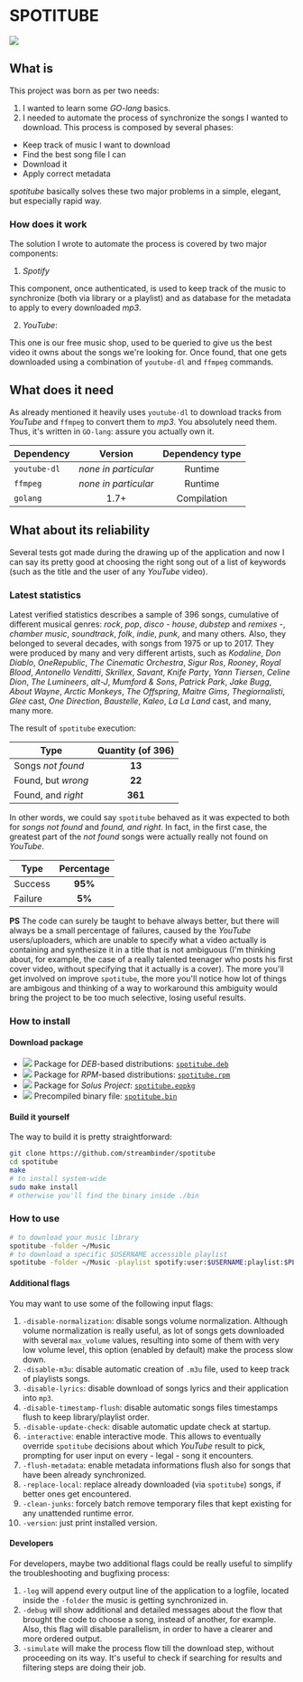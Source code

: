 # SPOTITUBE

[![](https://raw.githubusercontent.com/streambinder/spotitube/master/assets/sample.gif)](#spotitube)

## What is

This project was born as per two needs:

1. I wanted to learn some _GO-lang_ basics.
2. I needed to automate the process of synchronize the songs I wanted to download. This process is composed by several phases:

  - Keep track of music I want to download
  - Find the best song file I can
  - Download it
  - Apply correct metadata

_spotitube_ basically solves these two major problems in a simple, elegant, but especially rapid way.

### How does it work

The solution I wrote to automate the process is covered by two major components:

1. _Spotify_

  This component, once authenticated, is used to keep track of the music to synchronize (both via library or a playlist) and as database for the metadata to apply to every downloaded _mp3_.

2. _YouTube_:

  This one is our free music shop, used to be queried to give us the best video it owns about the songs we're looking for. Once found, that one gets downloaded using a combination of `youtube-dl` and `ffmpeg` commands.

## What does it need

As already mentioned it heavily uses `youtube-dl` to download tracks from _YouTube_ and `ffmpeg` to convert them to _mp3_. You absolutely need them. Thus, it's written in `GO-lang`: assure you actually own it.

Dependency   |       Version        | Dependency type
------------ | :------------------: | :-------------:
`youtube-dl` | _none in particular_ |     Runtime
`ffmpeg`     | _none in particular_ |     Runtime
`golang`     |         1.7+         |   Compilation

## What about its reliability

Several tests got made during the drawing up of the application and now I can say its pretty good at choosing the right song out of a list of keywords (such as the title and the user of any _YouTube_ video).

### Latest statistics

Latest verified statistics describes a sample of 396 songs, cumulative of different musical genres: _rock_, _pop_, _disco_ - _house_, _dubstep_ and _remixes_ -, _chamber music_, _soundtrack_, _folk_, _indie_, _punk_, and many others. Also, they belonged to several decades, with songs from 1975 or up to 2017\. They were produced by many and very different artists, such as _Kodaline_, _Don Diablo_, _OneRepublic_, _The Cinematic Orchestra_, _Sigur Ros_, _Rooney_, _Royal Blood_, _Antonello Venditti_, _Skrillex_, _Savant_, _Knife Party_, _Yann Tiersen_, _Celine Dion_, _The Lumineers_, _alt-J_, _Mumford & Sons_, _Patrick Park_, _Jake Bugg_, _About Wayne_, _Arctic Monkeys_, _The Offspring_, _Maitre Gims_, _Thegiornalisti_, _Glee_ cast, _One Direction_, _Baustelle_, _Kaleo_, _La La Land_ cast, and many, many more.

The result of `spotitube` execution:

Type               | Quantity (of 396)
------------------ | :---------------:
Songs _not found_  |      **13**
Found, but _wrong_ |      **22**
Found, and _right_ |      **361**

In other words, we could say `spotitube` behaved as it was expected to both for _songs not found_ and _found, and right_. In fact, in the first case, the greatest part of the _not found_ songs were actually really not found on _YouTube_.

Type    | Percentage
------- | :--------:
Success |  **95%**
Failure |   **5%**

**PS** The code can surely be taught to behave always better, but there will always be a small percentage of failures, caused by the _YouTube_ users/uploaders, which are unable to specify what a video actually is containing and synthesize it in a title that is not ambiguous (I'm thinking about, for example, the case of a really talented teenager who posts his first cover video, without specifying that it actually is a cover). The more you'll get involved on improve `spotitube`, the more you'll notice how lot of things are ambigous and thinking of a way to workaround this ambiguity would bring the project to be too much selective, losing useful results.

### How to install

#### Download package

- [![](https://raw.githubusercontent.com/streambinder/spotitube/master/assets/deb.png)](https://github.com/streambinder/spotitube/releases/latest) Package for _DEB_-based distributions: [`spotitube.deb`](https://github.com/streambinder/spotitube/releases/latest)
- [![](https://raw.githubusercontent.com/streambinder/spotitube/master/assets/rpm.png)](https://github.com/streambinder/spotitube/releases/latest) Package for _RPM_-based distributions: [`spotitube.rpm`](https://github.com/streambinder/spotitube/releases/latest)
- [![](https://raw.githubusercontent.com/streambinder/spotitube/master/assets/eopkg.png)](https://github.com/streambinder/spotitube/releases/latest) Package for _Solus Project_: [`spotitube.eopkg`](https://github.com/streambinder/spotitube/releases/latest)
- [![](https://raw.githubusercontent.com/streambinder/spotitube/master/assets/bin.png)](https://github.com/streambinder/spotitube/releases/latest) Precompiled binary file: [`spotitube.bin`](https://github.com/streambinder/spotitube/releases/latest)

#### Build it yourself

The way to build it is pretty straightforward:

```bash
git clone https://github.com/streambinder/spotitube
cd spotitube
make
# to install system-wide
sudo make install
# otherwise you'll find the binary inside ./bin
```

### How to use

```bash
# to download your music library
spotitube -folder ~/Music
# to download a specific $USERNAME accessible playlist
spotitube -folder ~/Music -playlist spotify:user:$USERNAME:playlist:$PLAYLIST_ID
```

#### Additional flags

You may want to use some of the following input flags:

1. `-disable-normalization`: disable songs volume normalization. Although volume normalization is really useful, as lot of songs gets downloaded with several `max_volume` values, resulting into some of them with very low volume level, this option (enabled by default) make the process slow down.
2. `-disable-m3u`: disable automatic creation of `.m3u` file, used to keep track of playlists songs.
3. `-disable-lyrics`: disable download of songs lyrics and their application into `mp3`.
4. `-disable-timestamp-flush`: disable automatic songs files timestamps flush to keep library/playlist order.
5. `-disable-update-check`: disable automatic update check at startup.
6. `-interactive`: enable interactive mode. This allows to eventually override `spotitube` decisions about which _YouTube_ result to pick, prompting for user input on every - legal - song it encounters.
7. `-flush-metadata`: enable metadata informations flush also for songs that have been already synchronized.
8. `-replace-local`: replace already downloaded (via `spotitube`) songs, if better ones get encountered.
9. `-clean-junks`: forcely batch remove temporary files that kept existing for any unattended runtime error.
10. `-version`: just print installed version.

#### Developers

For developers, maybe two additional flags could be really useful to simplify the troubleshooting and bugfixing process:

1. `-log` will append every output line of the application to a logfile, located inside the `-folder` the music is getting synchronized in.
2. `-debug` will show additional and detailed messages about the flow that brought the code to choose a song, instead of another, for example. Also, this flag will disable parallelism, in order to have a clearer and more ordered output.
3. `-simulate` will make the process flow till the download step, without proceeding on its way. It's useful to check if searching for results and filtering steps are doing their job.
